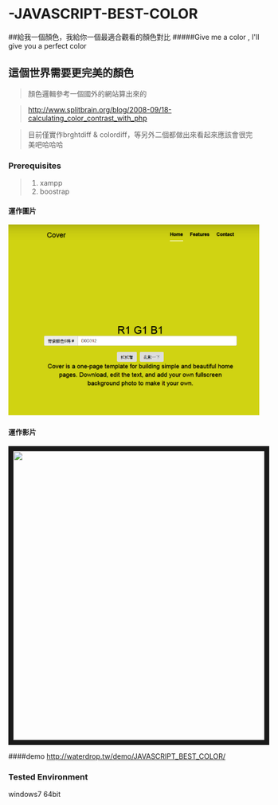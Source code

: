 # -JAVASCRIPT-BEST-COLOR
##給我一個顏色，我給你一個最適合觀看的顏色對比
#####Give me a color , I'll give you a perfect color

這個世界需要更完美的顏色
-------------

>顏色邏輯參考一個國外的網站算出來的

>http://www.splitbrain.org/blog/2008-09/18-calculating_color_contrast_with_php

>目前僅實作brghtdiff & colordiff，等另外二個都做出來看起來應該會很完美吧哈哈哈

### Prerequisites
> 1. xampp
> 2. boostrap

#### 運作圖片
![Image text](https://github.com/colonsong/images/blob/master/bestcolor.png?raw=true)

#### 運作影片
<a href="https://www.youtube.com/embed/573QnZfq-14" target="_blank"><img src="http://i.ytimg.com/vi/573QnZfq-14/0.jpg"
 width="640" height="580" border="10" /></a>

####demo
http://waterdrop.tw/demo/JAVASCRIPT_BEST_COLOR/

### Tested Environment
windows7 64bit
